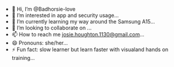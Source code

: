 - 👋 Hi, I’m @Badhorsie-love
- 👀 I’m interested in app and security usage...
- 🌱 I’m currently learning my way around the Samsung A15...
- 💞️ I’m looking to collaborate on ...
- 📫 How to reach me josie.houghton.1130@gmail.com...
- 😄 Pronouns: she/her...
- ⚡ Fun fact: slow learner but learn faster with visualand hands on training...

<!---
Badhorsie-love/Badhorsie-love is a ✨ special ✨ repository because its `README.md` (this file) appears on your GitHub profile.
You can click the Preview link to take a look at your changes.
--->
